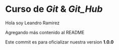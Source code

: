 # Curso de _Git_ & _Git_Hub_

Hola soy Leandro Ramirez

Agregando más contenido al README

Este commit es para oficializar nuestra version **1.0.0**
